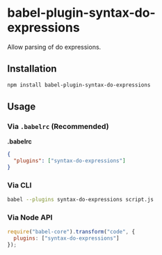 # babel-plugin-syntax-do-expressions

Allow parsing of do expressions.

## Installation

```sh
npm install babel-plugin-syntax-do-expressions
```

## Usage

### Via `.babelrc` (Recommended)

**.babelrc**

```json
{
  "plugins": ["syntax-do-expressions"]
}
```

### Via CLI

```sh
babel --plugins syntax-do-expressions script.js
```

### Via Node API

```javascript
require("babel-core").transform("code", {
  plugins: ["syntax-do-expressions"]
});
```
